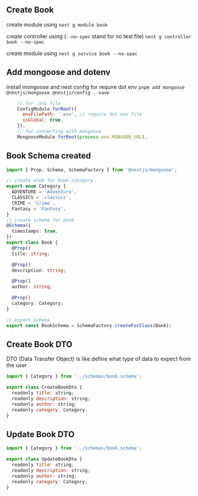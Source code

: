 ## Create Book

create module using
`nest g module book`

create controller using (`--no-spec` stand for no test file)
`nest g controller book --no-spec`

create module using
`nest g service book --no-spec`

## Add mongoose and dotenv

install mongoose and nest config for require dot env
`pnpm add mongoose @nestjs/mongoose @nestjs/config --save`

```js
    // for .env file
    ConfigModule.forRoot({
      envFilePath: '.env', // require dot env file
      isGlobal: true,
    }),
    // for connecting with mongoose
    MongooseModule.forRoot(process.env.MONGODB_URL),
```

## Book Schema created

```ts
import { Prop, Schema, SchemaFactory } from '@nestjs/mongoose';

// create enum for book category
export enum Category {
  ADVENTURE = 'Adventure',
  CLASSICS = 'classics',
  CRIME = 'Crime',
  Fantasy = 'Fantasy',
}
// create schema for book
@Schema({
  timestamps: true,
})
export class Book {
  @Prop()
  title: string;

  @Prop()
  description: string;

  @Prop()
  author: string;

  @Prop()
  category: Category;
}

// export schema
export const BookSchema = SchemaFactory.createForClass(Book);
```

## Create Book DTO

DTO (Data Transfer Object) is like define what type of data to expect from the user

```js
import { Category } from '../schemas/book.schema';

export class CreateBookDto {
  readonly title: string;
  readonly description: string;
  readonly author: string;
  readonly category: Category;
}

```

## Update Book DTO

```js
import { Category } from '../schemas/book.schema';

export class UpdateBookDto {
  readonly title: string;
  readonly description: string;
  readonly author: string;
  readonly category: Category;
}

```
